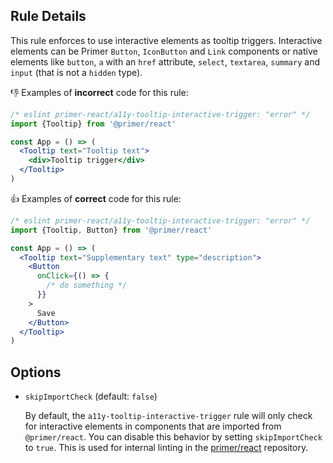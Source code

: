 ## Rule Details

This rule enforces to use interactive elements as tooltip triggers. Interactive elements can be Primer `Button`,
`IconButton` and `Link` components or native elements like `button`, `a` with an `href` attribute, `select`, `textarea`,
`summary` and `input` (that is not a `hidden` type).

👎 Examples of **incorrect** code for this rule:

```jsx
/* eslint primer-react/a11y-tooltip-interactive-trigger: "error" */
import {Tooltip} from '@primer/react'

const App = () => (
  <Tooltip text="Tooltip text">
    <div>Tooltip trigger</div>
  </Tooltip>
)
```

👍 Examples of **correct** code for this rule:

```jsx
/* eslint primer-react/a11y-tooltip-interactive-trigger: "error" */
import {Tooltip, Button} from '@primer/react'

const App = () => (
  <Tooltip text="Supplementary text" type="description">
    <Button
      onClick={() => {
        /* do something */
      }}
    >
      Save
    </Button>
  </Tooltip>
)
```

## Options

- `skipImportCheck` (default: `false`)

  By default, the `a11y-tooltip-interactive-trigger` rule will only check for interactive elements in components that
  are imported from `@primer/react`. You can disable this behavior by setting `skipImportCheck` to `true`. This is used
  for internal linting in the [primer/react](https://github.com/prime/react) repository.

